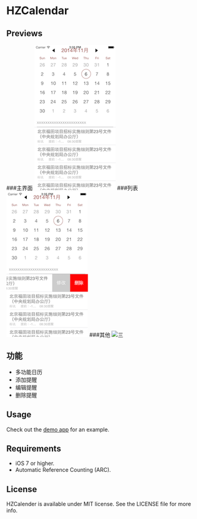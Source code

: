 HZCalendar
==========
Previews
----------
###主界面
![一](Previews/1.png)
###列表
![二](Previews/2.png)
###其他
![三](Previews/3.png)

功能
------
+ 多功能日历
+ 添加提醒
+ 编辑提醒
+ 删除提醒



Usage
---
Check out the [demo app](https://github.com/khzliu/HZCalender/archive/master.zip) for an example.


Requirements
---
- iOS 7 or higher.
- Automatic Reference Counting (ARC).

License
---
HZCalender is available under MIT license. See the LICENSE file for more info.
